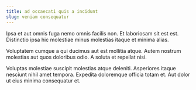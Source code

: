 ```yaml
---
title: ad occaecati quis a incidunt
slug: veniam consequatur
---
```


Ipsa et aut omnis fuga nemo omnis facilis non. Et laboriosam sit est est. Distinctio ipsa hic molestiae minus molestias itaque et minima alias.

Voluptatem cumque a qui ducimus aut est mollitia atque. Autem nostrum molestias aut quos doloribus odio. A soluta et repellat nisi.

Voluptas molestiae suscipit molestias atque deleniti. Asperiores itaque nesciunt nihil amet tempora. Expedita doloremque officia totam et. Aut dolor ut eius minima consequatur et.
